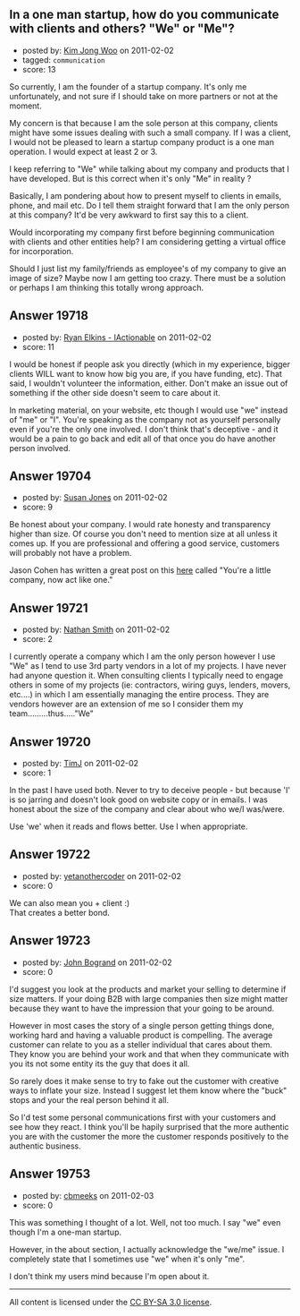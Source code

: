 ## In a one man startup, how do you communicate with clients and others? "We" or "Me"?

- posted by: [Kim Jong Woo](https://stackexchange.com/users/-1/3650-kim-jong-woo) on 2011-02-02
- tagged: `communication`
- score: 13

So currently, I am the founder of a startup company. It's only me unfortunately, and not sure if I should take on more partners or not at the moment.

My concern is that because I am the sole person at this company, clients might have some issues dealing with such a small company. If I was a client, I would not be pleased to learn a startup company product is a one man operation. I would expect at least 2 or 3.

I keep referring to "We" while talking about my company and products that I have developed. But is this correct when it's only "Me" in reality ?

Basically, I am pondering about how to present myself to clients in emails, phone, and mail etc. Do I tell them straight forward that I am the only person at this company? It'd be very awkward to first say this to a client.

Would incorporating my company first before beginning communication with clients and other entities help? I am considering getting a virtual office for incorporation.

Should I just list my family/friends as employee's of my company to give an image of size? Maybe now I am getting too crazy. There must be a solution or perhaps I am thinking this totally wrong approach.


## Answer 19718

- posted by: [Ryan Elkins - IActionable](https://stackexchange.com/users/-1/2566-ryan-elkins-iactionable) on 2011-02-02
- score: 11

I would be honest if people ask you directly (which in my experience, bigger clients WILL want to know how big you are, if you have funding, etc). That said, I wouldn't volunteer the information, either. Don't make an issue out of something if the other side doesn't seem to care about it.

In marketing material, on your website, etc though I would use "we" instead of "me" or "I". You're speaking as the company not as yourself personally even if you're the only one involved. I don't think that's deceptive - and it would be a pain to go back and edit all of that once you do have another person involved.


## Answer 19704

- posted by: [Susan Jones](https://stackexchange.com/users/-1/2737-susan-jones) on 2011-02-02
- score: 9

<p>Be honest about your company. I would rate honesty and transparency higher than size. Of course you don't need to mention size at all unless it comes up. If you are professional and offering a good service, customers will probably not have a problem.</p>

<p>Jason Cohen has written a great post on this <a href="http://blog.asmartbear.com/youre-a-little-company-now-act-like-one.html" rel="nofollow">here</a> called "You're a little company, now act like one."</p>



## Answer 19721

- posted by: [Nathan Smith](https://stackexchange.com/users/-1/2311-nathan-smith) on 2011-02-02
- score: 2

I currently operate a company which I am the only person however I use "We" as I tend to use 3rd party vendors in a lot of my projects.  I have never had anyone question it.  When consulting clients I typically need to engage others in some of my projects (ie: contractors, wiring guys, lenders, movers, etc....) in which I am essentially managing the entire process.  They are vendors however are an extension of me so I consider them my team.........thus....."We"


## Answer 19720

- posted by: [TimJ](https://stackexchange.com/users/-1/1172-timj) on 2011-02-02
- score: 1

In the past I have used both.  Never to try to deceive people - but because 'I' is so jarring and doesn't look good on website copy or in emails.  I was honest about the size of the company and clear about who we/I was/were.  

Use 'we' when it reads and flows better.  Use I when appropriate.  


## Answer 19722

- posted by: [yetanothercoder](https://stackexchange.com/users/-1/6986-yetanothercoder) on 2011-02-02
- score: 0

We can also mean you + client :)  
That creates a better bond.


## Answer 19723

- posted by: [John Bogrand](https://stackexchange.com/users/-1/3577-john-bogrand) on 2011-02-02
- score: 0

I'd suggest you look at the products and market your selling to determine if size matters.  If your doing B2B with large companies then size might matter because they want to have the impression that your going to be around.  

However in most cases the story of a single person getting things done, working hard and having a valuable product is compelling.  The average customer can relate to you as a steller individual that cares about them.  They know you are behind your work and that when they communicate with you its not some entity its the guy that does it all.

So rarely does it make sense to try to fake out the customer with creative ways to inflate your size.  Instead I suggest let them know where the "buck" stops and your the real person behind it all.  

So I'd test some personal communications first with your customers and see how they react. I think you'll be hapily surprised that the more authentic you are with the customer the more the customer responds positively to the authentic business.




## Answer 19753

- posted by: [cbmeeks](https://stackexchange.com/users/-1/7013-cbmeeks) on 2011-02-03
- score: 0

This was something I thought of a lot.  Well, not too much.  I say "we" even though I'm a one-man startup.

However, in the about section, I actually acknowledge the "we/me" issue.  I completely state that I sometimes use "we" when it's only "me".

I don't think my users mind because I'm open about it.




---

All content is licensed under the [CC BY-SA 3.0 license](https://creativecommons.org/licenses/by-sa/3.0/).
